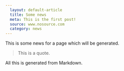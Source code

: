 ```yaml
---
  layout: default-article
  title: Some news
  meta: This is the first post!
  source: www.nosource.com
  category: news
---
```


This is some news for a page which will be generated.

> This is a quote.

All this is generated from Markdown.
